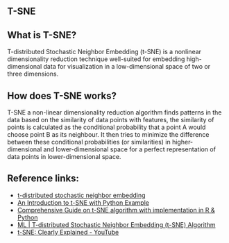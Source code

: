 ## T-SNE
## What is T-SNE?
T-distributed Stochastic Neighbor Embedding (t-SNE) is a nonlinear dimensionality reduction technique well-suited for embedding high-dimensional data for visualization in a low-dimensional space of two or three dimensions.

## How does T-SNE works? 
T-SNE a non-linear dimensionality reduction algorithm finds patterns in the data based on the similarity of data points with features, the similarity of points is calculated as the conditional probability that a point A would choose point B as its neighbour. It then tries to minimize the difference between these conditional probabilities (or similarities) in higher-dimensional and lower-dimensional space for a perfect representation of data points in lower-dimensional space.

## Reference links:
- [t-distributed stochastic neighbor embedding](https://en.wikipedia.org/wiki/T-distributed_stochastic_neighbor_embedding)
- [An Introduction to t-SNE with Python Example](https://towardsdatascience.com/an-introduction-to-t-sne-with-python-example-5a3a293108d1)
- [Comprehensive Guide on t-SNE algorithm with implementation in R & Python](https://www.analyticsvidhya.com/blog/2017/01/t-sne-implementation-r-python/)
- [ML | T-distributed Stochastic Neighbor Embedding (t-SNE) Algorithm](https://www.geeksforgeeks.org/ml-t-distributed-stochastic-neighbor-embedding-t-sne-algorithm/)
- [t-SNE: Clearly Explained - YouTube](https://youtu.be/43ySR7_Yb4E)

